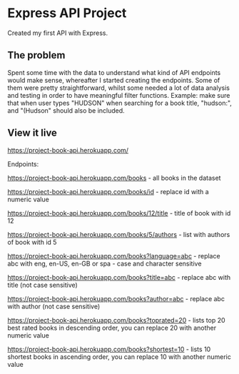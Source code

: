 # Express API Project

Created my first API with Express.

## The problem

Spent some time with the data to understand what kind of API endpoints would make sense, whereafter I started creating the endpoints. Some of them were pretty straightforward, whilst some needed a lot of data analysis and testing in order to have meaningful filter functions. Example: make sure that when user types "HUDSON" when searching for a book title, "hudson:", and "(Hudson" should also be included.

## View it live

https://project-book-api.herokuapp.com/

Endpoints:

https://project-book-api.herokuapp.com/books - all books in the dataset

https://project-book-api.herokuapp.com/books/id - replace id with a numeric value

https://project-book-api.herokuapp.com/books/12/title - title of book with id 12

https://project-book-api.herokuapp.com/books/5/authors - list with authors of book with id 5

https://project-book-api.herokuapp.com/books?language=abc - replace abc with eng, en-US, en-GB or spa - case and character sensitive

https://project-book-api.herokuapp.com/books?title=abc - replace abc with title (not case sensitive)

https://project-book-api.herokuapp.com/books?author=abc - replace abc with author (not case sensitive)

https://project-book-api.herokuapp.com/books?toprated=20 - lists top 20 best rated books in descending order, you can replace 20 with another numeric value

https://project-book-api.herokuapp.com/books?shortest=10 - lists 10 shortest books in ascending order, you can replace 10 with another numeric value



